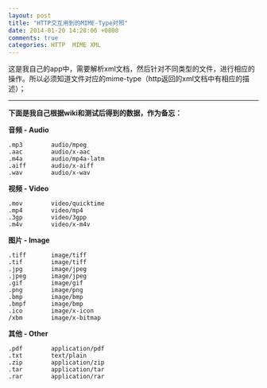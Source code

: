 ```yaml
---
layout: post
title: "HTTP交互用到的MIME-Type对照"
date: 2014-01-20 14:28:06 +0800
comments: true
categories: HTTP  MIME XML
---
```

这是我自己的app中，需要解析xml文档，然后针对不同类型的文件，进行相应的操作。所以必须知道文件对应的mime-type（http返回的xml文档中有相应的描述）；<!--more-->

-----------------------
**下面是我自己根据wiki和测试后得到的数据，作为备忘：**


**音频 - Audio**

```
.mp3		audio/mpeg
.aac    	audio/x-aac
.m4a		audio/mp4a-latm
.aiff		audio/x-aiff
.wav		audio/x-wav
```

**视频 - Video**

```
.mov		video/quicktime
.mp4		video/mp4
.3gp		video/3gpp
.m4v		video/x-m4v
```

**图片 - Image**

```
.tiff		image/tiff
.tif		image/tiff
.jpg		image/jpeg
.jpeg		image/jpeg
.gif		image/gif
.png		image/png
.bmp		image/bmp
.bmpf		image/bmp
.ico		image/x-icon
/xbm		image/x-bitmap
```

**其他 - Other**

```
.pdf		application/pdf
.txt		text/plain
.zip		application/zip
.tar		application/tar
.rar		application/rar
```
